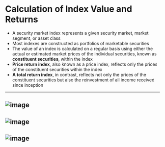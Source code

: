 # Calculation of Index Value and Returns
- A security market index represents a given security market, market segment, or asset class
- Most indexes are constructed as portfolios of marketable securities
- The value of an index is calculated on a regular basis using either the actual or estimated market prices of the individual securities, known as **constituent securities**, within the index
- **Price return index**, also known as a price index, reflects only the prices of the constituent securities within the index
- **A total return index**, in contrast, reflects not only the prices of the constituent securities but also the reinvestment of all income received since inception
---
![image](https://user-images.githubusercontent.com/85560091/142883835-7299c30c-2bd8-434e-8932-fb8b1c124a31.png)
---
![image](https://user-images.githubusercontent.com/85560091/142884209-b6a478b1-c8e0-43f3-a613-2ec6f5fb0d7d.png)
---
![image](https://user-images.githubusercontent.com/85560091/142884408-2cb2d4c8-46af-4346-90c3-805b64faff7a.png)
---
